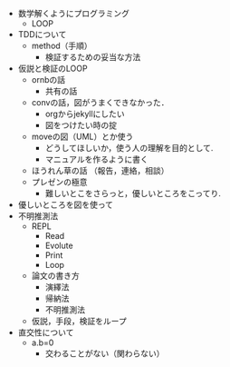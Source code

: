 -   数学解くようにプログラミング
    -   LOOP
-   TDDについて
    -   method（手順）
        -   検証するための妥当な方法
-   仮説と検証のLOOP
    -   ornbの話
        -   共有の話
    -   convの話，図がうまくできなかった．
        -   orgからjekyllにしたい
        -   図をつけたい時の掟
    -   moveの図（UML）とか使う
        -   どうしてほしいか，使う人の理解を目的として.
        -   マニュアルを作るように書く
    -   ほうれん草の話 （報告，連絡，相談）
    -   プレゼンの極意
        -   難しいとこをさらっと，優しいところをこってり.
-   優しいところを図を使って
-   不明推測法
    -   REPL
        -   Read
        -   Evolute
        -   Print
        -   Loop
    -   論文の書き方
        -   演繹法
        -   帰納法
        -   不明推測法
    -   仮説，手段，検証をループ
-   直交性について
    -   a.b=0
        -   交わることがない（関わらない）
